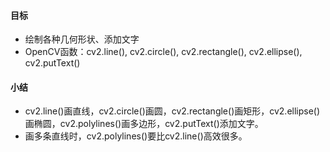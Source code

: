 #### 目标
- 绘制各种几何形状、添加文字
- OpenCV函数：cv2.line(), cv2.circle(), cv2.rectangle(), cv2.ellipse(), cv2.putText()


#### 小结
- cv2.line()画直线，cv2.circle()画圆，cv2.rectangle()画矩形，cv2.ellipse()画椭圆，cv2.polylines()画多边形，cv2.putText()添加文字。
- 画多条直线时，cv2.polylines()要比cv2.line()高效很多。